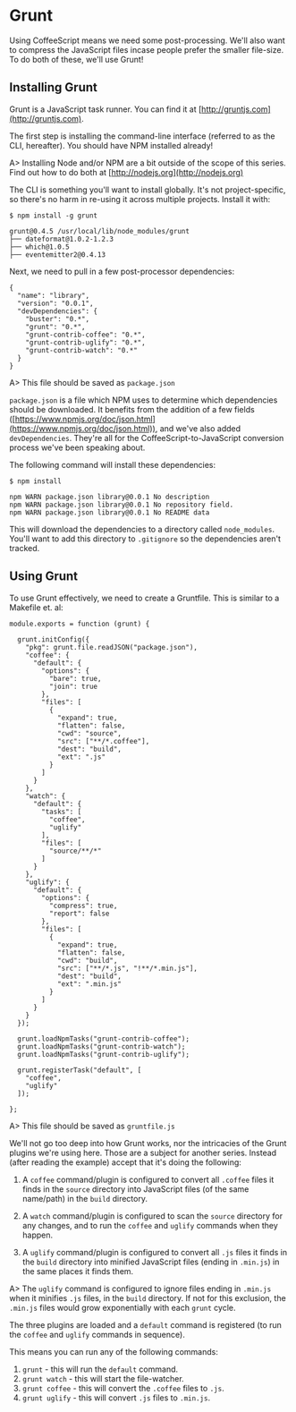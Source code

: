 # Grunt

Using CoffeeScript means we need some post-processing. We'll also want to compress the JavaScript files incase people prefer the smaller file-size. To do both of these, we'll use Grunt!

## Installing Grunt

Grunt is a JavaScript task runner. You can find it at [http://gruntjs.com](http://gruntjs.com).

The first step is installing the command-line interface (referred to as the CLI, hereafter). You should have NPM installed already!

A> Installing Node and/or NPM are a bit outside of the scope of this series. Find out how to do both at [http://nodejs.org](http://nodejs.org)

The CLI is something you'll want to install globally. It's not project-specific, so there's no harm in re-using it across multiple projects. Install it with:

```
$ npm install -g grunt
  
grunt@0.4.5 /usr/local/lib/node_modules/grunt
├── dateformat@1.0.2-1.2.3
├── which@1.0.5
├── eventemitter2@0.4.13
```

Next, we need to pull in a few post-processor dependencies:

```
{
  "name": "library",
  "version": "0.0.1",
  "devDependencies": {
    "buster": "0.*",
    "grunt": "0.*",
    "grunt-contrib-coffee": "0.*",
    "grunt-contrib-uglify": "0.*",
    "grunt-contrib-watch": "0.*"
  }
}
```

A> This file should be saved as `package.json`

`package.json` is a file which NPM uses to determine which dependencies should be downloaded. It benefits from the addition of a few fields ([https://www.npmjs.org/doc/json.html](https://www.npmjs.org/doc/json.html)), and we've also added `devDependencies`. They're all for the CoffeeScript-to-JavaScript conversion process we've been speaking about.

The following command will install these dependencies:

```
$ npm install
  
npm WARN package.json library@0.0.1 No description
npm WARN package.json library@0.0.1 No repository field.
npm WARN package.json library@0.0.1 No README data
```

This will download the dependencies to a directory called `node_modules`. You'll want to add this directory to `.gitignore` so the dependencies aren't tracked.

## Using Grunt

To use Grunt effectively, we need to create a Gruntfile. This is similar to a Makefile et. al:

```
module.exports = function (grunt) {
  
  grunt.initConfig({
    "pkg": grunt.file.readJSON("package.json"),
    "coffee": {
      "default": {
        "options": {
          "bare": true,
          "join": true
        },
        "files": [
          {
            "expand": true,
            "flatten": false,
            "cwd": "source",
            "src": ["**/*.coffee"],
            "dest": "build",
            "ext": ".js"
          }
        ]
      }
    },
    "watch": {
      "default": {
        "tasks": [
          "coffee",
          "uglify"
        ],
        "files": [
          "source/**/*"
        ]
      }
    },
    "uglify": {
      "default": {
        "options": {
          "compress": true,
          "report": false
        },
        "files": [
          {
            "expand": true,
            "flatten": false,
            "cwd": "build",
            "src": ["**/*.js", "!**/*.min.js"],
            "dest": "build",
            "ext": ".min.js"
          }
        ]
      }
    }
  });
  
  grunt.loadNpmTasks("grunt-contrib-coffee");
  grunt.loadNpmTasks("grunt-contrib-watch");
  grunt.loadNpmTasks("grunt-contrib-uglify");
  
  grunt.registerTask("default", [
    "coffee",
    "uglify"
  ]);
  
};
```

A> This file should be saved as `gruntfile.js`

We'll not go too deep into how Grunt works, nor the intricacies of the Grunt plugins we're using here. Those are a subject for another series. Instead (after reading the example) accept that it's doing the following:

1. A `coffee` command/plugin is configured to convert all `.coffee` files it finds in the `source` directory into JavaScript files (of the same name/path) in the `build` directory.

2. A `watch` command/plugin is configured to scan the `source` directory for any changes, and to run the `coffee` and `uglify` commands when they happen.

3. A `uglify` command/plugin is configured to convert all `.js` files it finds in the `build` directory into minified JavaScript files (ending in `.min.js`) in the same places it finds them.

A> The `uglify` command is configured to ignore files ending in `.min.js` when it minifies `.js` files, in the `build` directory. If not for this exclusion, the `.min.js` files would grow exponentially with each `grunt` cycle.

The three plugins are loaded and a `default` command is registered (to run the `coffee` and `uglify` commands in sequence).

This means you can run any of the following commands:

1. `grunt` - this will run the `default` command.
2. `grunt watch` - this will start the file-watcher.
3. `grunt coffee` - this will convert the `.coffee` files to `.js`.
4. `grunt uglify` - this will convert `.js` files to `.min.js`.
